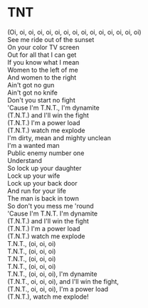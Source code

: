 # TNT

(Oi, oi, oi, oi, oi, oi, oi, oi, oi, oi, oi, oi, oi, oi, oi)  
See me ride out of the sunset  
On your color TV screen  
Out for all that I can get  
If you know what I mean  
Women to the left of me  
And women to the right  
Ain't got no gun  
Ain't got no knife  
Don't you start no fight  
'Cause I'm T.N.T., I'm dynamite  
(T.N.T.) and I'll win the fight  
(T.N.T.) I'm a power load  
(T.N.T.) watch me explode  
I'm dirty, mean and mighty unclean  
I'm a wanted man  
Public enemy number one  
Understand  
So lock up your daughter  
Lock up your wife  
Lock up your back door  
And run for your life  
The man is back in town  
So don't you mess me 'round  
'Cause I'm T.N.T. I'm dynamite  
(T.N.T.) and I'll win the fight  
(T.N.T.) I'm a power load  
(T.N.T.) watch me explode  
T.N.T., (oi, oi, oi)  
T.N.T., (oi, oi, oi)  
T.N.T., (oi, oi, oi)  
T.N.T., (oi, oi, oi)  
T.N.T., (oi, oi, oi), I'm dynamite  
(T.N.T., oi, oi, oi), and I'll win the fight,  
(T.N.T., oi, oi, oi), I'm a power load  
(T.N.T.), watch me explode! 
